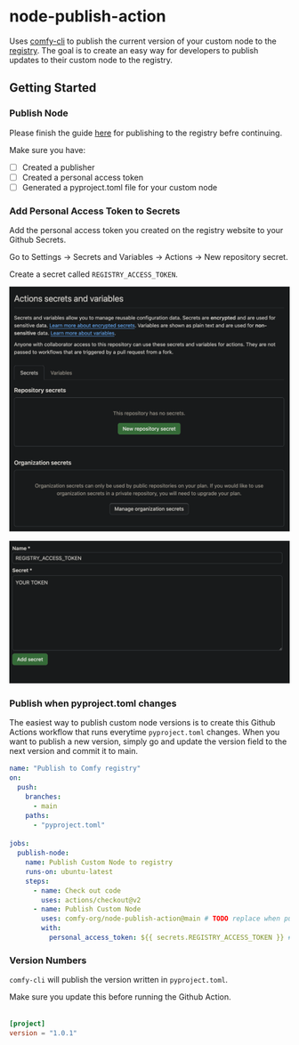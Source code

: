 # node-publish-action

Uses [comfy-cli](https://github.com/Comfy-Org/comfy-cli) to publish the current version of your custom node to the [registry](https://comfyregistry.org). The goal is to create an easy way for developers to publish updates to their custom node to the registry.

## Getting Started

### Publish Node

Please finish the guide [here](http://localhost:3000/custom-nodes/overview#publishing-to-the-registry) for publishing to the registry befre continuing.

Make sure you have:

- [ ] Created a publisher
- [ ] Created a personal access token
- [ ] Generated a pyproject.toml file for your custom node

### Add Personal Access Token to Secrets

Add the personal access token you created on the registry website to your Github Secrets.

Go to Settings -> Secrets and Variables -> Actions -> New repository secret.

Create a secret called `REGISTRY_ACCESS_TOKEN`.

![Repository Secrets](images/repo_secrets.png)

![Add Secret](images/add_secret.png)

### Publish when pyproject.toml changes

The easiest way to publish custom node versions is to create this Github Actions workflow that runs everytime `pyproject.toml` changes. When you want to publish a new version, simply go and update the version field to the next version and commit it to main.

```yaml
name: "Publish to Comfy registry"
on:
  push:
    branches:
      - main
    paths:
      - "pyproject.toml"

jobs:
  publish-node:
    name: Publish Custom Node to registry
    runs-on: ubuntu-latest
    steps:
      - name: Check out code
        uses: actions/checkout@v2
      - name: Publish Custom Node
        uses: comfy-org/node-publish-action@main # TODO replace when published.
        with:
          personal_access_token: ${{ secrets.REGISTRY_ACCESS_TOKEN }} ## Add your own personal access token to your Github secrets and reference it here.
```

### Version Numbers

`comfy-cli` will publish the version written in `pyproject.toml`.

Make sure you update this before running the Github Action.

```toml

[project]
version = "1.0.1"
```
